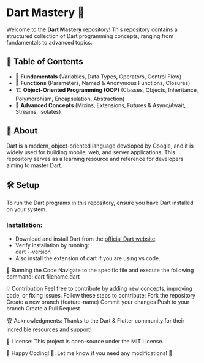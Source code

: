 # Dart Mastery 🚀  

Welcome to the **Dart Mastery** repository! This repository contains a structured collection of Dart programming concepts, ranging from fundamentals to advanced topics.

## 📌 Table of Contents  
- 🔰 **Fundamentals** (Variables, Data Types, Operators, Control Flow)  
- 📌 **Functions** (Parameters, Named & Anonymous Functions, Closures)  
- 🏗️ **Object-Oriented Programming (OOP)** (Classes, Objects, Inheritance, Polymorphism, Encapsulation, Abstraction)  
- 🚀 **Advanced Concepts** (Mixins, Extensions, Futures & Async/Await, Streams, Isolates)  

## 📖 About  
Dart is a modern, object-oriented language developed by Google, and it is widely used for building mobile, web, and server applications. This repository serves as a learning resource and reference for developers aiming to master Dart.

## 🛠 Setup  
To run the Dart programs in this repository, ensure you have Dart installed on your system.  
### **Installation:**  
- Download and install Dart from the [official Dart website](https://dart.dev/get-dart).  
- Verify installation by running:  
  dart --version
- Also install the extension of dart if you are using vs code.
  
🚀 Running the Code
Navigate to the specific file and execute the following command:
dart filename.dart

💡 Contribution
Feel free to contribute by adding new concepts, improving code, or fixing issues. Follow these steps to contribute:
Fork the repository
Create a new branch (feature-name)
Commit your changes
Push to your branch
Create a Pull Request

🏆 Acknowledgments:
<be>
Thanks to the Dart & Flutter community for their incredible resources and support!

📜 License:
This project is open-source under the MIT License.

🎯 Happy Coding! 🚀:
Let me know if you need any modifications! 🚀
